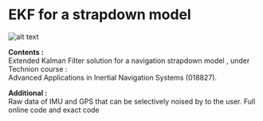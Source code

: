 # EKF for a strapdown model

![alt text](https://github.com/Daniboy370/Autonomous-Systems/blob/master/Course/EKF_imu.png)

**Contents :** \
Extended Kalman Filter solution for a navigation strapdown model ,
under Technion course : \
Advanced Applications in Inertial Navigation Systems (018827).


**Additional :** \
Raw data of IMU and GPS that can be selectively noised by to the user.
Full online code and exact code
